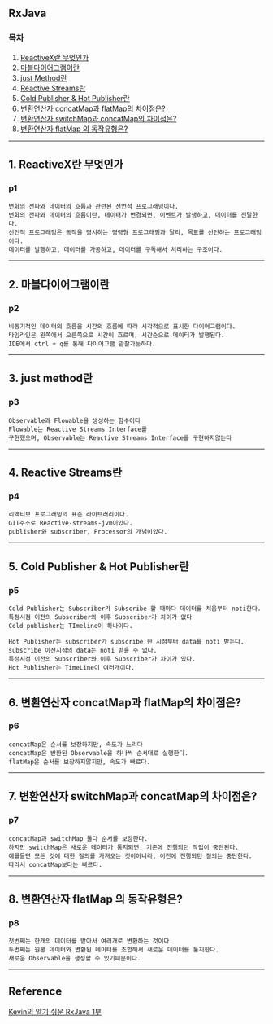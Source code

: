 
## RxJava
### 목차
1. [ReactiveX란 무엇인가](#p1)
2. [마블다이어그램이란](#p2)
3. [just Method란](#p3)
4. [Reactive Streams란](#p4)
5. [Cold Publisher & Hot Publisher란](#p5)
6. [변환연산자 concatMap과 flatMap의 차이점은?](#p6)
7. [변환연산자 switchMap과 concatMap의 차이점은?](#p7)
8. [변환연산자 flatMap 의 동작유형은?](#p8)

---

## 1. ReactiveX란 무엇인가
### p1
```
변화의 전파와 데이터의 흐름과 관련된 선언적 프로그래밍이다.
변화의 전파와 데이터의 흐름이란, 데이터가 변경되면, 이벤트가 발생하고, 데이터를 전달한다.
선언적 프로그래밍은 동작을 명시하는 명령형 프로그래밍과 달리, 목표를 선언하는 프로그래밍이다.
데이터를 발행하고, 데이터를 가공하고, 데이터를 구독해서 처리하는 구조이다.
```

---

## 2. 마블다이어그램이란
### p2
```
비동기적인 데이터의 흐름을 시간의 흐름에 따라 시각적으로 표시한 다이어그램이다.
타임라인은 왼쪽에서 오른쪽으로 시간이 흐르며, 시간순으로 데이터가 발행된다.
IDE에서 ctrl + q를 통해 다이어그램 관찰가능하다.
```

---

## 3. just method란
### p3
```
Observable과 Flowable을 생성하는 함수이다
Flowable는 Reactive Streams Interface를
구현했으며, Observable는 Reactive Streams Interface를 구현하지않는다
```

---

## 4. Reactive Streams란
### p4
```
리액티브 프로그래밍의 표준 라이브러리이다.
GIT주소로 Reactive-streams-jvm이있다.
publisher와 subscriber, Processor의 개념이있다.
```

---

## 5. Cold Publisher & Hot Publisher란
### p5
```
Cold Publisher는 Subscriber가 Subscribe 할 때마다 데이터를 처음부터 noti한다.
특정시점 이전의 Subscriber와 이후 Subscriber가 차이가 없다
Cold publisher는 TImeline이 하나이다.

Hot Publisher는 subscriber가 subscribe 한 시점부터 data를 noti 받는다.
subscribe 이전시점의 data는 noti 받을 수 없다.
특정시점 이전의 Subscriber와 이후 Subscriber가 차이가 있다.
Hot Publisher는 TimeLine이 여러개이다.
```
---

## 6. 변환연산자 concatMap과 flatMap의 차이점은?
### p6
```
concatMap은 순서를 보장하지만, 속도가 느리다
concatMap은 반환된 Observable을 하나씩 순서대로 실행한다.
flatMap은 순서를 보장하지않지만, 속도가 빠르다.
```

---
## 7. 변환연산자 switchMap과 concatMap의 차이점은?
### p7
```
concatMap과 switchMap 둘다 순서를 보장한다.
하지만 switchMap은 새로운 데이터가 통지되면, 기존에 진행되던 작업이 중단된다.
예를들면 모든 것에 대한 질의를 가져오는 것이아니라, 이전에 진행되던 질의는 중단한다.
따라서 concatMap보다는 빠르다.
```
---

## 8. 변환연산자 flatMap 의 동작유형은?
### p8
```
첫번째는 한개의 데이터를 받아서 여러개로 변환하는 것이다.
두번째는 원본 데이터와 변환된 데이터를 조합해서 새로운 데이터를 통지한다.
새로운 Observable을 생성할 수 있기때문이다.
```
---

## Reference
[Kevin의 알기 쉬운 RxJava 1부](https://www.inflearn.com/course/%EC%9E%90%EB%B0%94-%EB%A6%AC%EC%95%A1%ED%8B%B0%EB%B8%8C%ED%94%84%EB%A1%9C%EA%B7%B8%EB%9E%98%EB%B0%8D-1/dashboard)
